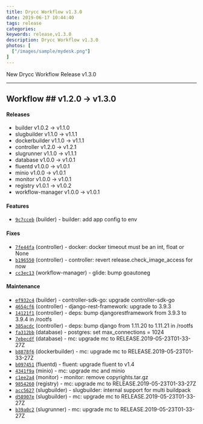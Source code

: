 ```yaml
---
title: Drycc Workflow v1.3.0
date: 2019-06-17 10:44:40
tags: release
categories: 
keywords: release,v1.3.0
description: Drycc Workflow v1.3.0
photos: [
  ["/images/sample/mydesk.png"]
] 
---
```


New Drycc Workflow Release v1.3.0
<!--more-->

---

## Workflow ## v1.2.0 -> v1.3.0

#### Releases

- builder v1.0.2 -> v1.1.0
- slugbuilder v1.1.0 -> v1.1.1
- dockerbuilder v1.1.0 -> v1.1.1
- controller v1.2.0 -> v1.2.1
- slugrunner v1.1.0 -> v1.1.1
- database v1.0.0 -> v1.0.1
- fluentd v1.0.0 -> v1.0.1
- minio v1.0.0 -> v1.0.1
- monitor v1.0.0 -> v1.0.1
- registry v1.0.1 -> v1.0.2
- workflow-manager v1.0.0 -> v1.0.1


#### Features

- [`9c7cceb`](https://api.github.com/repos/drycc/builder/git/trees/9c7cceb2b775850cbe30c6df7b03bdcf7a35d0d2) (builder) - builder: add app config to env

#### Fixes

- [`7fe44fa`](https://api.github.com/repos/drycc/controller/git/trees/7fe44faf2663b20e39b27221a8426cf332f2085b) (controller) - docker: docker timeout must be an int, float or None
- [`b196550`](https://api.github.com/repos/drycc/controller/git/trees/b196550f9ac51f22f422e29d6b1a7aa3708421c3) (controller) - controller: revert release.check_image_access for now
- [`cc3ec13`](https://api.github.com/repos/drycc/workflow-manager/git/trees/cc3ec13a5d5173160f1f6b42726df81119cd69ae) (workflow-manager) - glide: bump goautoneg

#### Maintenance

- [`ef932c4`](https://api.github.com/repos/drycc/builder/git/trees/ef932c4eb4ea0d592b57f0a4aebdbd6ad039c998) (builder) - controller-sdk-go: upgrade controller-sdk-go
- [`4654cf6`](https://api.github.com/repos/drycc/controller/git/trees/4654cf64a919aa64b10253b080e0b6aae86edcb5) (controller) - django-rest-framework: upgrade to 3.9.3
- [`14121f1`](https://api.github.com/repos/drycc/controller/git/trees/14121f1dae135b137f8ded451cfd1d8f8ca62543) (controller) - deps: bump djangorestframework from 3.9.3 to 3.9.4 in /rootfs
- [`385acdc`](https://api.github.com/repos/drycc/controller/git/trees/385acdc7e0359eedb83e10e71877a9ff591bff15) (controller) - deps: bump django from 1.11.20 to 1.11.21 in /rootfs
- [`fa312bb`](https://api.github.com/repos/drycc/postgres/git/trees/fa312bb7f57f5f8638484bc4d9825aa962031a25) (database) - postgres: set max_connections = 1024
- [`7ebecdf`](https://api.github.com/repos/drycc/postgres/git/trees/7ebecdfdca2de4936b67bc542053305f098db6d6) (database) - mc: upgrade mc to RELEASE.2019-05-23T01-33-27Z
- [`b8878f6`](https://api.github.com/repos/drycc/dockerbuilder/git/trees/b8878f6d4c32540bc864581a457aa6c996e7e50c) (dockerbuilder) - mc: upgrade mc to RELEASE.2019-05-23T01-33-27Z
- [`b097451`](https://api.github.com/repos/drycc/fluentd/git/trees/b097451f312c0386c466be3b638242535849def0) (fluentd) - fluent: upgrade fluent to v1.4
- [`4341f9a`](https://api.github.com/repos/drycc/minio/git/trees/4341f9ae71b5dc55c14984d9cacc8e48a3e6e089) (minio) - mc: upgrade mc and minio
- [`c1ee2a4`](https://api.github.com/repos/drycc/monitor/git/trees/c1ee2a46808c6054ab1393cdd31bf861e01ebdfc) (monitor) - monitor: remove copyrights.tar.gz
- [`9854260`](https://api.github.com/repos/drycc/registry/git/trees/9854260ef4738be5d25e4a028ebd3125988fec34) (registry) - mc: upgrade mc to RELEASE.2019-05-23T01-33-27Z
- [`acc5627`](https://api.github.com/repos/drycc/slugbuilder/git/trees/acc5627dd8f96d3f62e02cd8813cbd829321bd18) (slugbuilder) - slugbuilder: internal support for multi buildpack
- [`d58907e`](https://api.github.com/repos/drycc/slugbuilder/git/trees/d58907eb664185c25950953dae4fe4774a2f6310) (slugbuilder) - mc: upgrade mc to RELEASE.2019-05-23T01-33-27Z
- [`b39a0c2`](https://api.github.com/repos/drycc/slugrunner/git/trees/b39a0c29fef7d76ae681ec7ba2f01e3605a33657) (slugrunner) - mc: upgrade mc to RELEASE.2019-05-23T01-33-27Z